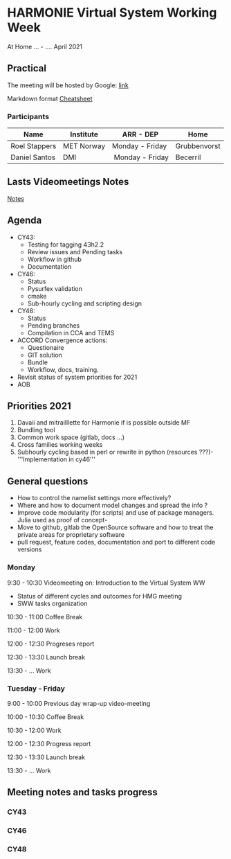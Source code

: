 # HARMONIE Virtual System Working Week

At Home  ... - .... April  2021

## Practical
 
The meeting will be hosted by Google: [link](https://meet.google.com/aem-dubz-ihj)

Markdown format [Cheatsheet](https://github.com/adam-p/markdown-here/wiki/Markdown-Cheatsheet)  

### Participants

| Name             | Institute  | ARR - DEP        |  Home       |
| ---              | ---        | ---              | ---         |
|Roel Stappers     | MET Norway | Monday - Friday  |Grubbenvorst |
|Daniel Santos     | DMI        | Monday - Friday  |Becerril     |       
## Lasts Videomeetings Notes 

[Notes](https://hirlam.org/trac/wiki/Meetings/System/Video_Meetings/2022)  

##  Agenda 

- CY43:
  - Testing for tagging 43h2.2
  - Review issues and Pending tasks
  - Workflow in github
  - Documentation
- CY46:
  - Status
  - Pysurfex validation
  - cmake 
  -  Sub-hourly cycling and scripting design
- CY48:
  - Status
  - Pending branches
  - Compilation in CCA and TEMS
- ACCORD Convergence actions: 
  - Questionaire
  - GIT solution
  - Bundle
  - Workflow, docs, training.  
- Revisit status of system priorities for 2021
- AOB

##  Priorities 2021 

   1. Davaii and mitrailllette for Harmonie if is possible outside MF 
   2. Bundling tool 
   3. Common work space (gitlab, docs ...)
   4. Cross families working weeks
   5. Subhourly cycling based in perl or rewrite in python (resources ???)- '''Implementation in cy46'''

##  General questions 

- How to control the namelist settings more effectively?
- Where and how to document model changes and spread the info ?
- Improve code modularity (for scripts) and use of package managers. Julia used as proof of concept- 
- Move to github, gitlab the OpenSource software and how to treat the private areas for proprietary software
- pull request, feature codes, documentation and port to different code versions


### Monday  

9:30 - 10:30  Videomeeting on: Introduction to the Virtual System WW
- Status of different cycles and outcomes for HMG meeting
- SWW tasks organization

10:30 - 11:00 Coffee Break

11:00 - 12:00  Work

12:00 - 12:30 Progreses report

12:30 - 13:30 Launch break

13:30 - ...  Work
 
### Tuesday - Friday 

9:00 - 10:00 Previous day wrap-up video-meeting

10:00 - 10:30 Coffee Break

10:30 - 12:00 Work

12:00 - 12:30 Progress report

12:30 - 13:30 Launch break

13:30 - ... Work

## Meeting notes and tasks progress 

### CY43



### CY46

### CY48
